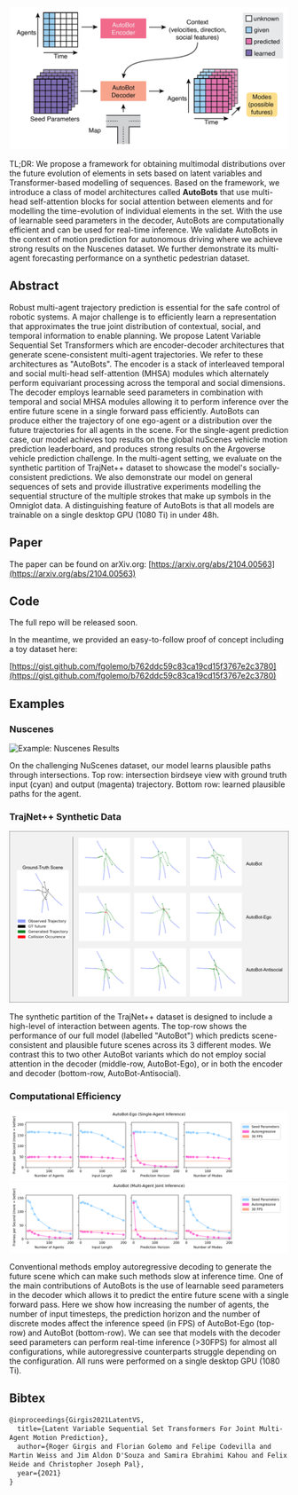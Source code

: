 ![](overview.png "Nested Set Transformers Overview") 

TL;DR: We propose a framework for obtaining multimodal distributions 
over the future evolution of elements in sets based on latent variables and Transformer-based 
modelling of sequences. Based on the framework, we introduce a class of model architectures
called **AutoBots** that use multi-head self-attention blocks for social attention between elements 
and for modelling the time-evolution of individual elements in the set. With the use of learnable 
seed parameters in the decoder, AutoBots are computationally efficient and can be used for real-time 
inference. We validate AutoBots in the context of motion prediction for autonomous driving where we 
achieve strong results on the Nuscenes dataset. We further demonstrate its multi-agent forecasting 
performance on a synthetic pedestrian dataset.

## Abstract

Robust multi-agent trajectory prediction is essential for the safe control of robotic systems. 
A major challenge is to efficiently learn a representation that approximates the true joint 
distribution of contextual, social, and temporal information to enable planning. 
We propose Latent Variable Sequential Set Transformers which are encoder-decoder architectures 
that generate scene-consistent multi-agent trajectories. We refer to these architectures as "AutoBots". 
The encoder is a stack of interleaved temporal and social multi-head self-attention (MHSA) modules 
which alternately perform equivariant processing across the temporal and social dimensions. 
The decoder employs learnable seed parameters in combination with temporal and social MHSA modules 
allowing it to perform inference over the entire future scene in a single forward pass efficiently. 
AutoBots can produce either the trajectory of one ego-agent or a distribution over the future 
trajectories for all agents in the scene. For the single-agent prediction case, our model achieves 
top results on the global nuScenes vehicle motion prediction leaderboard, and produces strong results 
on the Argoverse vehicle prediction challenge. In the multi-agent setting, we evaluate on the synthetic 
partition of TrajNet++ dataset to showcase the model's socially-consistent predictions. We also 
demonstrate our model on general sequences of sets and provide illustrative experiments modelling the 
sequential structure of the multiple strokes that make up symbols in the Omniglot data. A distinguishing 
feature of AutoBots is that all models are trainable on a single desktop GPU (1080 Ti) in under 48h.


## Paper

The paper can be found on arXiv.org: [https://arxiv.org/abs/2104.00563](https://arxiv.org/abs/2104.00563)

## Code

The full repo will be released soon. 

In the meantime, we provided an easy-to-follow proof of concept including a toy dataset here:

[https://gist.github.com/fgolemo/b762ddc59c83ca19cd15f3767e2c3780](https://gist.github.com/fgolemo/b762ddc59c83ca19cd15f3767e2c3780)

## Examples

### Nuscenes
<div class="ex-img">
    <img src="./nuscenes-dataset-map.png" alt="Example: Nuscenes Results">
</div>

On the challenging NuScenes dataset, our model learns plausible paths through intersections. 
Top row: intersection birdseye view with ground truth input (cyan) and output (magenta) trajectory.
Bottom row: learned plausible paths for the agent.

### TrajNet++ Synthetic Data

<div class="ex-img">
    <img src="./trajnetpp_figures.png" alt="Example: TrajNetPP Results">
</div>

The synthetic partition of the TrajNet++ dataset is designed to include a high-level of interaction 
between agents.
The top-row shows the performance of our full model (labelled "AutoBot") which predicts scene-consistent
and plausible future scenes across its 3 different modes.
We contrast this to two other AutoBot variants which do not employ social attention in the decoder (middle-row, 
AutoBot-Ego), or in both the encoder and decoder (bottom-row, AutoBot-Antisocial).

### Computational Efficiency

<div class="ex-img">
    <img src="./speed_tests_ego.png" alt="Example: Ego-Speed">
    <img src="./speed_tests_joint.png" alt="Example: Joint-Speed">
</div>

Conventional methods employ autoregressive decoding to generate the future scene 
which can make such methods slow at inference time. One of the main contributions
of AutoBots is the use of learnable seed parameters in the decoder which allows it to predict the entire
future scene with a single forward pass. Here we show how increasing the number of agents, the number of 
input timesteps, the prediction horizon and the number of discrete modes affect the inference speed (in FPS)
of AutoBot-Ego (top-row) and AutoBot (bottom-row). We can see that models with the decoder seed parameters
can perform real-time inference (>30FPS) for almost all configurations, while autoregressive counterparts
struggle depending on the configuration. All runs were performed on a single desktop GPU (1080 Ti).


## Bibtex

    @inproceedings{Girgis2021LatentVS,
      title={Latent Variable Sequential Set Transformers For Joint Multi-Agent Motion Prediction},
      author={Roger Girgis and Florian Golemo and Felipe Codevilla and Martin Weiss and Jim Aldon D'Souza and Samira Ebrahimi Kahou and Felix Heide and Christopher Joseph Pal},
      year={2021}
    }

